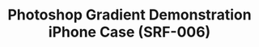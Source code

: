 ---
inv_num: 2014-008
add_credit: Cory Arcangel for Arcangel Surfware
url: 2014-008-photoshop-gradient-demonstration-iphone-case-srf-006
title: Photoshop Gradient Demonstration iPhone Case (SRF-006)
year: '2014'
display_year: '2014'
medium: iPhone Case
dims: iPhone 5/5s
pitch: Plastic iPhone 5 case printed with an image from the Photoshop Gradient Demonstration
  series.
ps:
live_url:
youtube:
related_code:
subheading:
download:
commission:
related:
layout: things-i-made
---